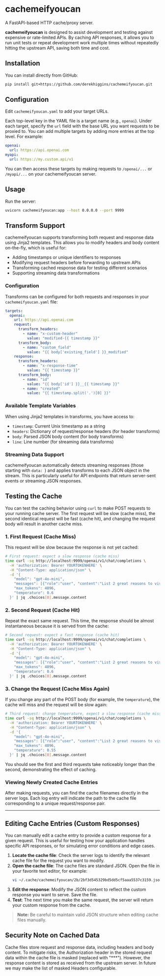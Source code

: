 # cachemeifyoucan

A FastAPI-based HTTP cache/proxy server.

**cachemeifyoucan** is designed to assist development and testing against expensive or rate-limited APIs. By caching API responses, it allows you to run unit tests or repeat development work multiple times without repeatedly hitting the upstream API, saving both time and cost.

## Installation

You can install directly from GitHub:

```bash
pip install git+https://github.com/derekhiggins/cachemeifyoucan.git
```

## Configuration

Edit `cachemeifyoucan.yaml` to add your target URLs. 

Each top-level key in the YAML file is a target name (e.g., `openai`). Under each target, specify the `url` field with the base URL you want requests to be proxied to. You can add multiple targets by adding more entries at the top level. For example:

```yaml
openai:
  url: https://api.openai.com
myapi:
  url: https://my.custom.api/v1
```

You can then access these targets by making requests to `/openai/...` or `/myapi/...` on your cachemeifyoucan server.

## Usage

Run the server:

```bash
uvicorn cachemeifyoucan:app --host 0.0.0.0 --port 9999
```

## Transform Support

cachemeifyoucan supports transforming both request and response data using Jinja2 templates. This allows you to modify headers and body content on-the-fly, which is useful for:

- Adding timestamps or unique identifiers to responses
- Modifying request headers before forwarding to upstream APIs
- Transforming cached response data for testing different scenarios
- Supporting streaming data transformations

### Configuration

Transforms can be configured for both requests and responses in your `cachemeifyoucan.yaml` file:

```yaml
targets:
  openai:
    url: https://api.openai.com
    request:
      transform_headers:
        - name: "x-custom-header"
          value: "modified-{{ timestamp }}"
      transform_body:
        - name: "custom_field"
          value: "{{ body['existing_field'] }}_modified"
    response:
      transform_headers:
        - name: "x-response-time"
          value: "{{ timestamp }}"
      transform_body:
        - name: "id"
          value: "{{ body['id'] }}__{{ timestamp }}"
        - name: "created"
          value: "{{ timestamp.split('.')[0] }}"
```

### Available Template Variables

When using Jinja2 templates in transforms, you have access to:

- `timestamp`: Current Unix timestamp as a string
- `headers`: Dictionary of request/response headers (for header transforms)
- `body`: Parsed JSON body content (for body transforms)
- `line`: Line number (for streaming data transforms)

### Streaming Data Support

cachemeifyoucan automatically detects streaming responses (those starting with `data: `) and applies transforms to each JSON object in the stream. This is particularly useful for API endpoints that return server-sent events or streaming JSON responses.

## Testing the Cache

You can test the caching behavior using `curl` to make POST requests to your running cache server. The first request will be slow (cache miss), the second identical request will be fast (cache hit), and changing the request body will result in another cache miss.

### 1. First Request (Cache Miss)
This request will be slow because the response is not yet cached:

```bash
# First request: expect a slow response (cache miss)
time curl -sq http://localhost:9999/openai/v1/chat/completions \
  -H 'authorization: Bearer YOURTOKENHERE' \
  -H "Content-Type: application/json" \
  -d '{
    "model": "gpt-4o-mini",
    "messages": [{"role":"user", "content":"List 2 great reasons to visit Sligo, be brief"}],
    "max_tokens": 4096,
    "temperature": 0.6
  }' | jq .choices[0].message.content
```

### 2. Second Request (Cache Hit)
Repeat the exact same request. This time, the response should be almost instantaneous because it is served from the cache:

```bash
# Second request: expect a fast response (cache hit)
time curl -sq http://localhost:9999/openai/v1/chat/completions \
  -H 'authorization: Bearer YOURTOKENHERE' \
  -H "Content-Type: application/json" \
  -d '{
    "model": "gpt-4o-mini",
    "messages": [{"role":"user", "content":"List 2 great reasons to visit Sligo, be brief"}],
    "max_tokens": 4096,
    "temperature": 0.6
  }' | jq .choices[0].message.content
```

### 3. Change the Request (Cache Miss Again)
If you change any part of the POST body (for example, the `temperature`), the cache will miss and the request will be slow again:

```bash
# Third request: change temperature, expect a slow response (cache miss)
time curl -sq http://localhost:9999/openai/v1/chat/completions \
  -H 'authorization: Bearer YOURTOKENHERE' \
  -H "Content-Type: application/json" \
  -d '{
    "model": "gpt-4o-mini",
    "messages": [{"role":"user", "content":"List 2 great reasons to visit Sligo, be brief"}],
    "max_tokens": 4096,
    "temperature": 0.55
  }' | jq .choices[0].message.content
```

You should see the first and third requests take noticeably longer than the second, demonstrating the effect of caching.

### Viewing Newly Created Cache Entries

After making requests, you can find the cache filenames directly in the server logs. Each log entry will indicate the path to the cache file corresponding to a unique request/response pair.

---

## Editing Cache Entries (Custom Responses)

You can manually edit a cache entry to provide a custom response for a given request. This is useful for testing how your application handles specific API responses, or for simulating error conditions and edge cases.

1. **Locate the cache file**: Check the server logs to identify the relevant cache file for the request you want to modify.
2. **Open the cache file**: The cache files are standard JSON. Open the file in your favorite text editor, for example:
   ```bash
   vi ~/.cache/cachemeifyoucan/2b/2bf3d545329bd5dd5cf5aaa5537c3159.json
   ```
3. **Edit the response**: Modify the JSON content to reflect the custom response you want to serve. Save the file.
4. **Test**: The next time you make the same request, the server will return your custom response from the cache.

> **Note:** Be careful to maintain valid JSON structure when editing cache files manually.


## Security Note on Cached Data

Cache files store request and response data, including headers and body content. To mitigate risks, the Authorization header in the stored request data within the cache file is masked (replaced with "***"). However, the response content is stored as received from the upstream server. In future we may make the list of masked Headers configurable.
